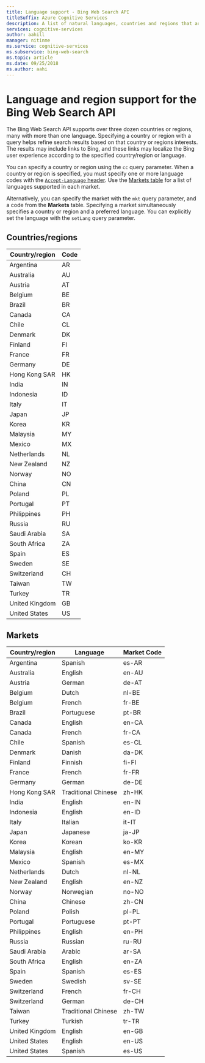 ```yaml
---
title: Language support - Bing Web Search API
titleSuffix: Azure Cognitive Services
description: A list of natural languages, countries and regions that are supported by the Bing News Search API.
services: cognitive-services
author: aahill
manager: nitinme
ms.service: cognitive-services
ms.subservice: bing-web-search
ms.topic: article
ms.date: 09/25/2018
ms.author: aahi
---
```


# Language and region support for the Bing Web Search API

The Bing Web Search API supports over three dozen countries or regions, many with more than one language. Specifying a country or region with a query helps refine search results based on that country or regions interests. The results may include links to Bing, and these links may localize the Bing user experience according to the specified country/region or language.

You can specify a country or region using the `cc` query parameter. When a country or region is specified, you must specify one or more language codes with the [`Accept-Language` header](https://docs.microsoft.com/rest/api/cognitiveservices-bingsearch/bing-web-api-v7-reference#headers). Use the [Markets table](#markets) for a list of languages supported in each market.

Alternatively, you can specify the market with the `mkt` query parameter, and a code from the **Markets** table. Specifying a market simultaneously specifies a country or region and a preferred language. You can explicitly set the language with the `setLang` query parameter.

## Countries/regions

|Country/region|Code|
|-------|----|
|Argentina|AR|
|Australia|AU|
|Austria|AT|
|Belgium|BE|
|Brazil|BR|
|Canada|CA|
|Chile|CL|
|Denmark|DK|
|Finland|FI|
|France|FR|
|Germany|DE|
|Hong Kong SAR|HK|
|India|IN|
|Indonesia|ID|
|Italy|IT|
|Japan|JP|
|Korea|KR|
|Malaysia|MY|
|Mexico|MX|
|Netherlands|NL|
|New Zealand|NZ|
|Norway|NO|
|China|CN|
|Poland|PL|
|Portugal|PT|
|Philippines|PH|
|Russia|RU|
|Saudi Arabia|SA|
|South Africa|ZA|
|Spain|ES|
|Sweden|SE|
|Switzerland|CH|
|Taiwan|TW|
|Turkey|TR|
|United Kingdom|GB|
|United States|US|

## Markets

|Country/region|Language|Market Code|
|-------|--------|-----------|
|Argentina|Spanish|es-AR|
|Australia|English|en-AU|
|Austria|German|de-AT|
|Belgium|Dutch|nl-BE|
|Belgium|French|fr-BE|
|Brazil|Portuguese|pt-BR|
|Canada|English|en-CA|
|Canada|French|fr-CA|
|Chile|Spanish|es-CL|
|Denmark|Danish|da-DK|
|Finland|Finnish|fi-FI|
|France|French|fr-FR|
|Germany|German|de-DE|
|Hong Kong SAR|Traditional Chinese|zh-HK|
|India|English|en-IN|
|Indonesia|English|en-ID|
|Italy|Italian|it-IT|
|Japan|Japanese|ja-JP|
|Korea|Korean|ko-KR|
|Malaysia|English|en-MY|
|Mexico|Spanish|es-MX|
|Netherlands|Dutch|nl-NL|
|New Zealand|English|en-NZ|
|Norway|Norwegian|no-NO|
|China|Chinese|zh-CN|
|Poland|Polish|pl-PL|
|Portugal|Portuguese|pt-PT|
|Philippines|English|en-PH|
|Russia|Russian|ru-RU|
|Saudi Arabia|Arabic|ar-SA|
|South Africa|English|en-ZA|
|Spain|Spanish|es-ES|
|Sweden|Swedish|sv-SE|
|Switzerland|French|fr-CH|
|Switzerland|German|de-CH|
|Taiwan|Traditional Chinese|zh-TW|
|Turkey|Turkish|tr-TR|
|United Kingdom|English|en-GB|
|United States|English|en-US|
|United States|Spanish|es-US|
